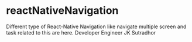 # reactNativeNavigation
Different type of React-Native Navigation like navigate multiple screen and task related to this are here. Developer Engineer JK Sutradhor
